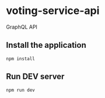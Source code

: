 # voting-service-api

GraphQL API

## Install the application

````shell script
npm install
````

## Run DEV server

````shell script
npm run dev
````